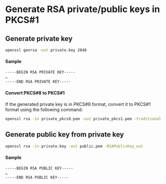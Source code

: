 # Generate RSA private/public keys in PKCS#1

## Generate private key

```sh
openssl genrsa -out private.key 2048
```

#### Sample

```sh
-----BEGIN RSA PRIVATE KEY-----
…
-----END RSA PRIVATE KEY-----
```

#### Convert PKCS#8 to PKCS#1

If the generated private key is in PKCS#8 format, convert it to PKCS#1 format using the following command:

```sh
openssl rsa -in private_pkcs8.pem -out private_pkcs1.pem -traditional
```

## Generate public key from private key

```sh
openssl rsa -in private.key -out public.pem -RSAPublicKey_out
```

#### Sample

```sh
-----BEGIN RSA PUBLIC KEY-----
…
-----END RSA PUBLIC KEY-----
```
